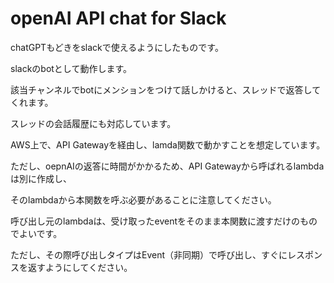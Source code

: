 # openAI API chat for Slack 

chatGPTもどきをslackで使えるようにしたものです。

slackのbotとして動作します。

該当チャンネルでbotにメンションをつけて話しかけると、スレッドで返答してくれます。

スレッドの会話履歴にも対応しています。

AWS上で、API Gatewayを経由し、lamda関数で動かすことを想定しています。

ただし、oepnAIの返答に時間がかかるため、API Gatewayから呼ばれるlambdaは別に作成し、

そのlambdaから本関数を呼ぶ必要があることに注意してください。

呼び出し元のlambdaは、受け取ったeventをそのまま本関数に渡すだけのものでよいです。

ただし、その際呼び出しタイプはEvent（非同期）で呼び出し、すぐにレスポンスを返すようにしてください。
